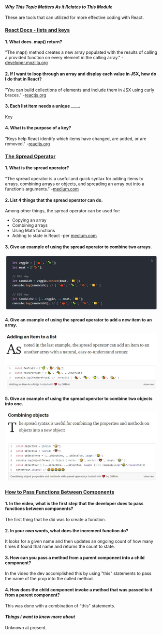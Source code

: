 #### *Why This Topic Matters As it Relates to This Module*
These are tools that can utilized for more effective coding with React.

### [React Docs - lists and keys](https://reactjs.org/docs/lists-and-keys.html)
#### 1.	What does .map() return?
"The map() method creates a new array populated with the results of calling a provided function on every element in the calling array." -[developer.mozilla.org](https://developer.mozilla.org/en-US/docs/Web/JavaScript/Reference/Global_Objects/Array/map)

#### 2. If I want to loop through an array and display each value in JSX, how do I do that in React?
"You can build collections of elements and include them in JSX using curly braces." -[reactjs.org](https://reactjs.org/docs/lists-and-keys.html)

#### 3. Each list item needs a unique ____.
Key

#### 4. What is the purpose of a key?
"Keys help React identify which items have changed, are added, or are removed." -[reactjs.org](https://reactjs.org/docs/lists-and-keys.html)

### [The Spread Operator](https://medium.com/coding-at-dawn/how-to-use-the-spread-operator-in-javascript-b9e4a8b06fab)
#### 1. What is the spread operator?
"The spread operator is a useful and quick syntax for adding items to arrays, combining arrays or objects, and spreading an array out into a function’s arguments." -[medium.com](https://medium.com/coding-at-dawn/how-to-use-the-spread-operator-in-javascript-b9e4a8b06fab)

#### 2. List 4 things that the spread operator can do.
Among other things, the spread operator can be used for:
* Copying an array
* Combining arrays
* Using Math functions
* Adding to state in React
-per [medium.com](https://medium.com/coding-at-dawn/how-to-use-the-spread-operator-in-javascript-b9e4a8b06fab)

#### 3. Give an example of using the spread operator to combine two arrays.
![Spread -Combining Arrays](img/spread_combineArrs.jpg)

#### 4. Give an example of using the spread operator to add a new item to an array.
![Spread -Add to Array](img/spread_arrAdd.jpg)

#### 5. Give an example of using the spread operator to combine two objects into one.
![Spread -Combining Objects](img/spread_combine.jpg)


### [How to Pass Functions Between Components](https://www.youtube.com/watch?v=c05OL7XbwXU)
#### 1. In the video, what is the first step that the developer does to pass functions between components?
The first thing that he did was to create a function.

#### 2. In your own words, what does the increment function do?
It looks for a given name and then updates an ongoing count of how many times it found that name and returns the count to state.

#### 3. How can you pass a method from a parent component into a child component?
In the video the dev accomplished this by using "this" statements to pass the name of the prop into the called method.

#### 4. How does the child component invoke a method that was passed to it from a parent component?
This was done with a combination of "this" statements.

#### *Things I want to know more about*
Unknown at present.